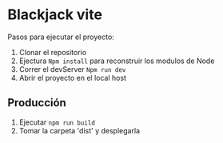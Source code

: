 
# Blackjack vite

Pasos para ejecutar el proyecto:


1. Clonar el repositorio
2. Ejectura ``Npm install`` para reconstruir los modulos de Node
3. Correr el devServer ``Npm run dev``
4. Abrir el proyecto en el local host 

## Producción

1. Ejecutar ``npm run build``
2. Tomar la carpeta 'dist' y desplegarla
